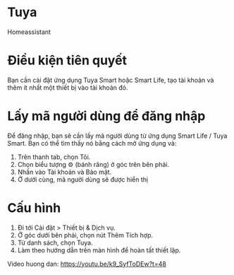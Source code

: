 # Tuya

Homeassistant 

# Điều kiện tiên quyết
Bạn cần cài đặt ứng dụng Tuya Smart hoặc Smart Life, tạo tài khoản và thêm ít nhất một thiết bị vào tài khoản đó.

# Lấy mã người dùng để đăng nhập
Để đăng nhập, bạn sẽ cần lấy mã người dùng từ ứng dụng Smart Life / Tuya Smart. Bạn có thể tìm thấy nó bằng cách mở ứng dụng và:

1. Trên thanh tab, chọn Tôi.
2. Chọn biểu tượng ⚙️ (bánh răng) ở góc trên bên phải.
3. Nhấn vào Tài khoản và Bảo mật.
4. Ở dưới cùng, mã người dùng sẽ được hiển thị

# Cấu hình
1. Đi tới Cài đặt > Thiết bị & Dịch vụ.
2. Ở góc dưới bên phải, chọn nút Thêm Tích hợp.
3. Từ danh sách, chọn Tuya.
4. Làm theo hướng dẫn trên màn hình để hoàn tất thiết lập.

Video huong dan: https://youtu.be/k9_SyfToDEw?t=48